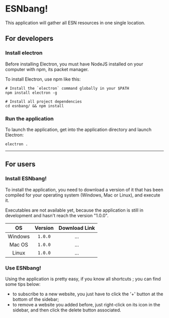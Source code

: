 # ESNbang!
This application will gather all ESN resources in one single location.

## For developers

### Install electron 
Before installing Electron, you must have NodeJS installed on your computer with npm, its packet manager.

To install Electron, use npm like this:
```shell
# Install the `electron` command globally in your $PATH
npm install electron -g

# Install all project dependencies
cd esnbang/ && npm install
```

### Run the application
To launch the application, get into the application directory and launch Electron:
```shell
electron .
```

---

## For users

### Install ESNbang!

To install the application, you need to download a version of it that has been compiled for your operating system
(Windows, Mac or Linux), and execute it.

Executables are not available yet, because the application is still in development and hasn't reach the version
"1.0.0".

| OS | Version | Download Link |
| :--: | :---: | :-----------: |
| Windows | `1.0.0` | ... |
| Mac OS | `1.0.0` | ... |
| Linux | `1.0.0` | ... |

### Use ESNbang!

Using the application is pretty easy, if you know all shortcuts ; you can find some tips below:
* to subscribe to a new website, you just have to click the '+' button at the bottom of the sidebar;
* to remove a website you added before, just right-click on its icon in the sidebar, and then click the delete button associated.